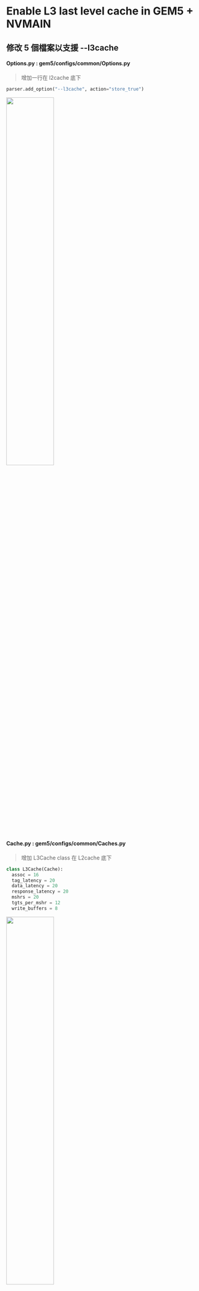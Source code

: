# Enable L3 last level cache in GEM5 + NVMAIN

## 修改 5 個檔案以支援 --l3cache

#### Options.py : gem5/configs/common/Options.py

  >增加一行在 l2cache 底下
  ```python
  parser.add_option("--l3cache", action="store_true")
  ```
  
  <img src="https://github.com/user-attachments/assets/1f61695f-e413-4f63-bb36-9c29532a6815" width="50%" height="auto">
    
#### Cache.py : gem5/configs/common/Caches.py

  >增加 L3Cache class 在 L2cache 底下

  ```python
  class L3Cache(Cache):
    assoc = 16
    tag_latency = 20
    data_latency = 20
    response_latency = 20
    mshrs = 20
    tgts_per_mshr = 12
    write_buffers = 8
  ```

  <img src="https://github.com/user-attachments/assets/d27aa594-540a-43ff-bb17-962474404755" width="50%" height="auto">

#### XBar.py : gem5/src/mem/XBar.py

  >增加 L3XBar class 在 L2XBar 底下

  ```python
  class L3XBar(CoherentXBar):
    width = 64  # 512 bits
    frontend_latency = 1
    forward_latency = 0
    response_latency = 1
    snoop_response_latency = 1
    snoop_filter = SnoopFilter(lookup_latency=0)
  ```

  <img src="https://github.com/user-attachments/assets/ed251415-9389-422d-8724-8dcc2b750aa0" width="50%" height="auto">

#### BaseCPU.py : gem5/src/cpu/BaseCPU.py

  >增加 L3XBar import 在 L2XBar 底下

  ```python
  from XBar import L3XBar
  ```

  <img src="https://github.com/user-attachments/assets/353164fc-0b26-4ec5-a1f5-95262ef895a2" width="50%" height="auto">
  
  <p></p>
  
  >增加 addThreeLevelCacheHierarchy finction 在 addTwoLevelCacheHierarchy 底下

  ```python
  def addThreeLevelCacheHierarchy(self, ic, dc, l3c, iwc=None, dwc=None,
                                    xbar=None):
        self.addPrivateSplitL2Caches(ic, dc, iwc, dwc)
        self.toL3Bus = L3XBar()
        self.connectCachedPorts(self.toL3Bus)
        self.l3cache = l3c
        self.toL3Bus.master = self.l3cache.cpu_side
        self._cached_ports = ['l3cache.mem_side']
  ```
  
  <img src="https://github.com/user-attachments/assets/c1946ad7-de97-431b-a745-55faf5b12851" width="50%" height="auto">

#### CacheConfig.py : gem5/configs/common/CacheConfig.py

>config_cache 的第一行 options.caches or options.l2cache 後面多加上 or options.l3cache

<p></p>  

> 底下 if options.cpu_type == "O3_ARM_v7a_3": 修改

```python
if options.cpu_type == "O3_ARM_v7a_3":
  try:
    from cores.arm.O3_ARM_v7a import *
  except:
    print("O3_ARM_v7a_3 is unavailable. Did you compile the O3 model?")
    sys.exit(1)

  dcache_class, icache_class, l2_cache_class, l3_cache_class, walk_cache_class = \
    O3_ARM_v7a_DCache, O3_ARM_v7a_ICache, O3_ARM_v7aL2, O3_ARM_v7aL3,\
    O3_ARM_v7aWalkCache
else:
  dcache_class, icache_class, l2_cache_class, l3_cache_class, walk_cache_class = \
    L1_DCache, L1_ICache, L2Cache , L3Cache, None
```
  
<img src="https://github.com/user-attachments/assets/4c009b09-6b6e-4b0b-a22d-3f68f81e5312" width="50%" height="auto">

<p></p>

> 修改 if options.l2cache and options.elastic_trace_en 後面的 if options.l2cache，在前面新增 l3cache 判斷建立 L3 cache 與 L3XBar
  
```python
  if options.l3cache:
    system.l3 = l3_cache_class(clk_domain=system.cpu_clk_domain,
                               size=options.l3_size, assoc=options.l3_assoc)
    system.tol3bus = L3XBar(clk_domain=system.cpu_clk_domain)
    system.l3.mem_side = system.membus.slave
  elif options.l2cache:
    # Provide a clock for the L2 and the L1-to-L2 bus here as they
    # are not connected using addTwoLevelCacheHierarchy. Use the
    # same clock as the CPUs.
    system.l2 = l2_cache_class(clk_domain=system.cpu_clk_domain,
                               size=options.l2_size,
                               assoc=options.l2_assoc)
  
    system.tol2bus = L2XBar(clk_domain = system.cpu_clk_domain)
    system.l2.cpu_side = system.tol2bus.master
    system.l2.mem_side = system.membus.slave
```

<img src="https://github.com/user-attachments/assets/aa79fb91-538c-425a-a229-752614bbee3c" width="50%" height="auto">  

<p></p>

> 修改for i in xrange(options.num_cpus) 內的 if options.l2cache ，在前面新增 l3cache 判斷，每顆 CPU 建立 private L2，並連到共用 L3 (L2 mem_side 連到 tol3bus)
      
```python
if options.l3cache:
   system.cpu[i].l2 = l2_cache_class(clk_domain=system.cpu_clk_domain,
                                     size=options.l2_size,
                                     assoc=options.l2_assoc)
   system.cpu[i].tol2bus = L2XBar(clk_domain=system.cpu_clk_domain)

   system.cpu[i].l2.cpu_side = system.cpu[i].tol2bus.master
   system.cpu[i].l2.mem_side = system.tol3bus.slave

   system.cpu[i].connectAllPorts(system.cpu[i].tol2bus, system.membus)

elif options.l2cache:
   system.cpu[i].connectAllPorts(system.tol2bus, system.membus)
```
<img src="https://github.com/user-attachments/assets/80a48c0d-b52f-49b1-8e77-96f23e546fbe" width="50%" height="auto">

<p></p>

> for 迴圈結束後，把 tol3bus 的 master 連到 L3 的 cpu_side
      
```python
if options.l3cache:
  system.l3.cpu_side = system.tol3bus.master
```
<img src="https://github.com/user-attachments/assets/cdb42a2c-32f9-44be-a8ba-4f8e3b336143" width="50%" height="auto">

## 測試執行程式 Hello World

#### 重新混合編譯 gem5 + NVMain

> 在 gem5 資料夾底下 terminal輸入

```python
scons EXTRAS=../NVmain build/X86/gem5.opt -j4 # j4 表示使用四個core加速
```

<img src="https://github.com/user-attachments/assets/8a828898-487f-4187-9e3a-8881f7407bc7" width="50%" height="auto">

#### 執行 Hello World 測試

>在 gem5 資料夾底下 terminal輸入

```python
./build/X86/gem5.opt configs/example/se.py -c tests/test-progs/hello/bin/x86/linux/hello \
--cpu-type=TimingSimpleCPU --caches --l2cache --l3cache \
--mem-type=NVMainMemory --nvmain-config=../NVmain/Config/PCM_ISSCC_2012_4GB.config
```
<img src="https://github.com/user-attachments/assets/c0788651-b71c-4459-bbd8-97b1d39b8831" width="50%" height="auto">

#### 輸出畫面

<img src="https://github.com/user-attachments/assets/37fc60d5-9b7d-4af7-b34e-cba508e14552" width="50%" height="auto">

#### Active energy

<img src="https://github.com/user-attachments/assets/a0e9f8e0-7e6d-422f-a413-a63b5fce34a9" width="50%" height="auto">

#### gem5/m5out/stat.txt 看log

> dcache

<img src="https://github.com/user-attachments/assets/49ca9c16-6bbe-43b4-b05a-b00c0d3717c5" width="50%" height="auto">

<p></p>

> icache

<img src="https://github.com/user-attachments/assets/4ab9883b-a595-42be-aeca-a19808e8ac26" width="50%" height="auto">

<p></p>

> l2cache

<img src="https://github.com/user-attachments/assets/bc2e1434-65a9-4efb-b2ed-fb7b15b24e18" width="50%" height="auto">

<p></p>

> l3cache

<img src="https://github.com/user-attachments/assets/07c82e9c-b28c-4cdb-930a-8949e916e2b5" width="50%" height="auto">

